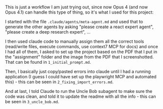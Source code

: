 
This is just a workflow I am just trying out, since now Opus 4 (and now Opus 4.1) can handle this type of thing, so it's what I used for this project:

I started with the file `.claude/agents/meta-agent.md` and used that to generate the other agents by asking "please create a react expert agent", "please create a deep research expert", ...

I then used claude code to manually assign them all the correct tools (read/write files, execute commands, use context7 MCP for docs) and once I had all of them, I asked to set up the project based on the PDF that I put in the "assignment" folder and the image from the PDF that I screenshotted.
That can be found in `1_initial_prompt.md`.

Then, I basically just copy/pasted errors into claude until I had a running application (I guess I could have set up the playwright MCP and automated this) - this can be seen in `2_fixing_import_errors.md`.

And at last, I told Claude to run the Uncle Bob subagent to make sure the code was clean, and told it to update the readme with all the info - this can be seen in `3_uncle_bob.md`.